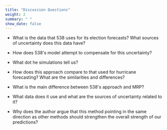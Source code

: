 ```yaml
---
title: "Discussion Questions"
weight: 2
summary: " "
show_date: false
---
```


* What is the data that 538 uses for its election forecasts? What sources of uncertainty does this data have?
* How does 538's model attempt to compensate for this uncertainty?
* What dot he simulations tell us?
* How does this approach compare to that used for hurricane forecasting? What are the similarities and differences?

* What is the main difference between 538's approach and MRP?
* What data does it use and what are the sources of uncertainty related to it?
* Why does the author argue that this method pointing in the same direction as other methods should strengthen the overall strength of our predictions?
